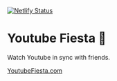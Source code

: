 [![Netlify Status](https://api.netlify.com/api/v1/badges/83a00d8f-1b7c-4d75-a5a5-62f821106457/deploy-status)](https://app.netlify.com/sites/youtubeparty/deploys)

# Youtube Fiesta 🥳

Watch Youtube in sync with friends.

[YoutubeFiesta.com](https://youtubefiesta.com)